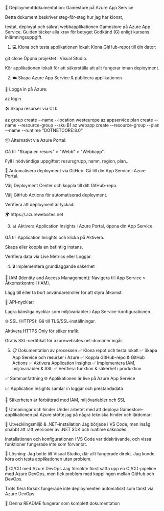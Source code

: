 🚀 Deploymentdokumentation: Gamestore på Azure App Service

Detta dokument beskriver steg-för-steg hur jag har klonat,

testat, deployat och säkrat webbapplikationen Gamestore på Azure App Service. Guiden täcker alla krav för betyget Godkänd (G) enligt kursens inlämningsuppgift.

1. 💻 Klona och testa applikationen lokalt
Klona GitHub-repot till din dator:

git clone <repo-url>
Öppna projektet i Visual Studio.

Kör applikationen lokalt för att säkerställa att allt fungerar innan deployment.

2. ☁️ Skapa Azure App Service & publicera applikationen
   
🔐 Logga in på Azure:

az login

🛠️ Skapa resurser via CLI:

az group create --name <resource-group> --location westeurope
az appservice plan create --name <plan-name> --resource-group <resource-group> --sku B1
az webapp create --resource-group <resource-group> --plan <plan-name> --name <app-name> --runtime "DOTNETCORE:8.0"

📦 Alternativt via Azure Portal:

Gå till "Skapa en resurs" > "Webb" > "Webbapp".

Fyll i nödvändiga uppgifter: resursgrupp, namn, region, plan...

🔄 Automatisera deployment via GitHub:
Gå till din App Service i Azure Portal.

Välj Deployment Center och koppla till ditt GitHub-repo.

Välj GitHub Actions för automatiserad deployment.

Verifiera att deployment är lyckad:

🌍 https://<app-name>.azurewebsites.net

3. 📊 Aktivera Application Insights
I Azure Portal, öppna din App Service.

Gå till Application Insights och klicka på Aktivera.

Skapa eller koppla en befintlig instans.

Verifiera data via Live Metrics eller Loggar.

4. 🔒 Implementera grundläggande säkerhet
   
👥 IAM (Identity and Access Management):
Navigera till App Service > Åtkomstkontroll (IAM).

Lägg till eller ta bort användare/roller för att styra åtkomst.

🔐 API-nycklar:

Lagra känsliga nycklar som miljövariabler i App Service-konfigurationen.

🌐 SSL (HTTPS):
Gå till TLS/SSL-inställningar.

Aktivera HTTPS Only för säker trafik.

Gratis SSL-certifikat för azurewebsites.net-domäner ingår.

5. 📋 Dokumentation av processen
✅ Klona repot och testa lokalt
✅ Skapa App Service och resurser i Azure
✅ Koppla GitHub-repo & GitHub Actions
✅ Aktivera Application Insights
✅ Implementera IAM, miljövariabler & SSL
✅ Verifiera funktion & säkerhet i produktion

✅ Sammanfattning
🌐 Applikationen är live på Azure App Service

📈 Application Insights samlar in loggar och prestandadata

🔐 Säkerheten är förbättrad med IAM, miljövariabler och SSL

🚧 Utmaningar och hinder
Under arbetet med att deploya Gamestore-applikationen på Azure stötte jag på några tekniska hinder och lärdomar:

🧩 Utvecklingsmiljö & .NET-installation
Jag började i VS Code, men insåg snabbt att rätt versioner av .NET SDK och runtime saknades.

Installationen och konfigurationen i VS Code var tidskrävande, och vissa funktioner fungerade inte som förväntat.

🔄 Lösning: Jag bytte till Visual Studio, där allt fungerade direkt. Jag kunde köra och testa applikationen utan problem.

🔁 CI/CD med Azure DevOps
Jag försökte först sätta upp en CI/CD-pipeline med Azure DevOps, men fick problem med kopplingen mellan GitHub och DevOps.

Trots flera försök fungerade inte deploymenten automatiskt som tänkt via Azure DevOps.

🧾 Denna README fungerar som komplett dokumentation


 
